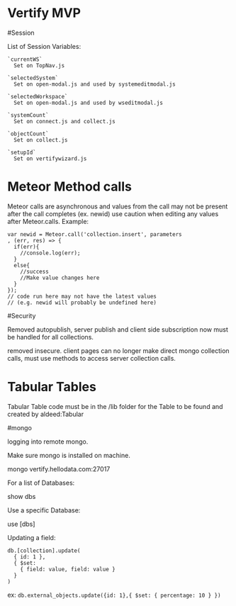 # Vertify MVP

#Session

  List of Session Variables:

    `currentWS`
      Set on TopNav.js

    `selectedSystem`
      Set on open-modal.js and used by systemeditmodal.js

    `selectedWorkspace`
      Set on open-modal.js and used by wseditmodal.js

    `systemCount`
      Set on connect.js and collect.js

    `objectCount`
      Set on collect.js

    `setupId`
      Set on vertifywizard.js

# Meteor Method calls

  Meteor calls are asynchronous and values from the call may not be present after the call completes (ex. newid)
  use caution when editing any values after Meteor.calls. Example:

  ```
  var newid = Meteor.call('collection.insert', parameters
  , (err, res) => {
    if(err){
      //console.log(err);
    }
    else{
      //success
      //Make value changes here
    }
  });
  // code run here may not have the latest values
  // (e.g. newid will probably be undefined here)
  ```

#Security

  Removed autopublish, server publish and client side subscription now must be handled for all collections.

  removed insecure. client pages can no longer make direct mongo collection calls, must use methods to access server collection calls.

# Tabular Tables

  Tabular Table code must be in the /lib folder for the Table to be found and created by aldeed:Tabular


#mongo

logging into remote mongo.

  Make sure mongo is installed on machine.

  mongo vertify.hellodata.com:27017

For a list of Databases:

  show dbs

Use a specific Database:

  use [dbs]

Updating a field:

  ```
  db.[collection].update(
    { id: 1 },
    { $set:
      { field: value, field: value }
    }
  )
  ```

  ex: `db.external_objects.update({id: 1},{ $set: { percentage: 10 } })`
